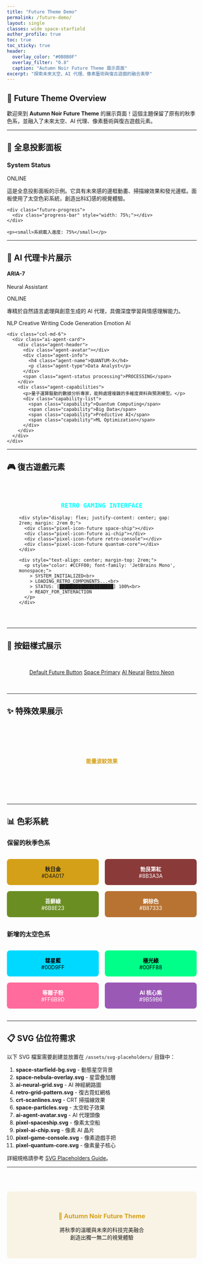 ```yaml
---
title: "Future Theme Demo"
permalink: /future-demo/
layout: single
classes: wide space-starfield
author_profile: true
toc: true
toc_sticky: true
header:
  overlay_color: "#0B0B0F"
  overlay_filter: "0.8"
  caption: "Autumn Noir Future Theme 展示頁面"
excerpt: "探索未來太空、AI 代理、像素藝術與復古遊戲的融合美學"
---
```


<div class="space-particles"></div>

## 🚀 Future Theme Overview

歡迎來到 **Autumn Noir Future Theme** 的展示頁面！這個主題保留了原有的秋季色系，並融入了未來太空、AI 代理、像素藝術與復古遊戲元素。

---

## 🌌 全息投影面板

<div class="hologram-panel">
  <div class="panel-header">
    <h3 class="panel-title">System Status</h3>
    <span class="panel-status">ONLINE</span>
  </div>
  <div class="panel-content">
    <p>這是全息投影面板的示例。它具有未來感的邊框動畫、掃描線效果和發光邊框。面板使用了太空色彩系統，創造出科幻感的視覺體驗。</p>
    
    <div class="future-progress">
      <div class="progress-bar" style="width: 75%;"></div>
    </div>
    
    <p><small>系統載入進度: 75%</small></p>
  </div>
</div>

---

## 🤖 AI 代理卡片展示

<div class="ai-neural-network">
  <div class="row">
    <div class="col-md-6">
      <div class="ai-agent-card">
        <div class="agent-header">
          <div class="agent-avatar"></div>
          <div class="agent-info">
            <h4 class="agent-name">ARIA-7</h4>
            <p class="agent-type">Neural Assistant</p>
          </div>
          <span class="agent-status online">ONLINE</span>
        </div>
        <div class="agent-capabilities">
          <p>專精於自然語言處理與創意生成的 AI 代理，具備深度學習與情感理解能力。</p>
          <div class="capability-list">
            <span class="capability">NLP</span>
            <span class="capability">Creative Writing</span>
            <span class="capability">Code Generation</span>
            <span class="capability">Emotion AI</span>
          </div>
        </div>
      </div>
    </div>
    
    <div class="col-md-6">
      <div class="ai-agent-card">
        <div class="agent-header">
          <div class="agent-avatar"></div>
          <div class="agent-info">
            <h4 class="agent-name">QUANTUM-X</h4>
            <p class="agent-type">Data Analyst</p>
          </div>
          <span class="agent-status processing">PROCESSING</span>
        </div>
        <div class="agent-capabilities">
          <p>量子運算驅動的數據分析專家，能夠處理複雜的多維度資料與預測模型。</p>
          <div class="capability-list">
            <span class="capability">Quantum Computing</span>
            <span class="capability">Big Data</span>
            <span class="capability">Predictive AI</span>
            <span class="capability">ML Optimization</span>
          </div>
        </div>
      </div>
    </div>
  </div>
</div>

---

## 🎮 復古遊戲元素

<div class="retro-game-grid">
  <div class="crt-screen" style="padding: 2rem; min-height: 300px;">
    <h3 style="color: #00FFFF; font-family: 'JetBrains Mono', monospace; text-align: center;">
      RETRO GAMING INTERFACE
    </h3>
    
    <div style="display: flex; justify-content: center; gap: 2rem; margin: 2rem 0;">
      <div class="pixel-icon-future space-ship"></div>
      <div class="pixel-icon-future ai-chip"></div>
      <div class="pixel-icon-future retro-console"></div>
      <div class="pixel-icon-future quantum-core"></div>
    </div>
    
    <div style="text-align: center; margin-top: 2rem;">
      <p style="color: #CCFF00; font-family: 'JetBrains Mono', monospace;">
        > SYSTEM_INITIALIZED<br>
        > LOADING_RETRO_COMPONENTS...<br>
        > STATUS: [████████████████████] 100%<br>
        > READY_FOR_INTERACTION
      </p>
    </div>
  </div>
</div>

---

## 🎨 按鈕樣式展示

<div style="text-align: center; margin: 3rem 0;">
  <a href="#" class="pixel-btn-future">Default Future Button</a>
  <a href="#" class="pixel-btn-future space-primary">Space Primary</a>
  <a href="#" class="pixel-btn-future ai-neural">AI Neural</a>
  <a href="#" class="pixel-btn-future retro-neon">Retro Neon</a>
</div>

---

## ✨ 特殊效果展示

<div class="energy-ripple" style="height: 200px; display: flex; align-items: center; justify-content: center; position: relative;">
  <h4 style="color: #D4A017; z-index: 10; position: relative;">能量波紋效果</h4>
</div>

---

## 📊 色彩系統

### 保留的秋季色系
<div style="display: grid; grid-template-columns: repeat(auto-fit, minmax(200px, 1fr)); gap: 1rem; margin: 2rem 0;">
  <div style="background: #D4A017; padding: 1rem; text-align: center; border-radius: 8px;">
    <strong>秋日金</strong><br>#D4A017
  </div>
  <div style="background: #8B3A3A; padding: 1rem; text-align: center; border-radius: 8px; color: white;">
    <strong>勃艮第紅</strong><br>#8B3A3A
  </div>
  <div style="background: #6B8E23; padding: 1rem; text-align: center; border-radius: 8px; color: white;">
    <strong>苔蘚綠</strong><br>#6B8E23
  </div>
  <div style="background: #B87333; padding: 1rem; text-align: center; border-radius: 8px; color: white;">
    <strong>銅棕色</strong><br>#B87333
  </div>
</div>

### 新增的太空色系
<div style="display: grid; grid-template-columns: repeat(auto-fit, minmax(200px, 1fr)); gap: 1rem; margin: 2rem 0;">
  <div style="background: #00D9FF; padding: 1rem; text-align: center; border-radius: 8px; color: black;">
    <strong>彗星藍</strong><br>#00D9FF
  </div>
  <div style="background: #00FF88; padding: 1rem; text-align: center; border-radius: 8px; color: black;">
    <strong>極光綠</strong><br>#00FF88
  </div>
  <div style="background: #FF6B9D; padding: 1rem; text-align: center; border-radius: 8px; color: white;">
    <strong>等離子粉</strong><br>#FF6B9D
  </div>
  <div style="background: #9B59B6; padding: 1rem; text-align: center; border-radius: 8px; color: white;">
    <strong>AI 核心紫</strong><br>#9B59B6
  </div>
</div>

---

## 📋 SVG 佔位符需求

以下 SVG 檔案需要創建並放置在 `/assets/svg-placeholders/` 目錄中：

1. **space-starfield-bg.svg** - 動態星空背景
2. **space-nebula-overlay.svg** - 星雲疊加層
3. **ai-neural-grid.svg** - AI 神經網路圖
4. **retro-grid-pattern.svg** - 復古霓虹網格
5. **crt-scanlines.svg** - CRT 掃描線效果
6. **space-particles.svg** - 太空粒子效果
7. **ai-agent-avatar.svg** - AI 代理頭像
8. **pixel-spaceship.svg** - 像素太空船
9. **pixel-ai-chip.svg** - 像素 AI 晶片
10. **pixel-game-console.svg** - 像素遊戲手把
11. **pixel-quantum-core.svg** - 像素量子核心

詳細規格請參考 [SVG Placeholders Guide](/docs/SVG_PLACEHOLDERS_GUIDE.md)。

---

<div style="text-align: center; margin: 4rem 0; padding: 2rem; background: rgba(212, 160, 23, 0.1); border-radius: 8px;">
  <h3 style="color: #D4A017;">🍂 Autumn Noir Future Theme</h3>
  <p>將秋季的溫暖與未來的科技完美融合<br>創造出獨一無二的視覺體驗</p>
</div>